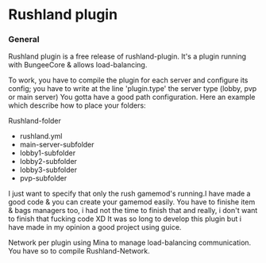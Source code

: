 Rushland plugin
================

### General

Rushland plugin is a free release of rushland-plugin.
It's a plugin running with BungeeCore & allows load-balancing. 

To work, you have to compile the plugin for each server and configure its config; you have to write at the line 'plugin.type' the server type (lobby, pvp or main server) 
You gotta have a good path configuration. Here an example which describe how to place your folders: 

Rushland-folder
 - rushland.yml
 - main-server-subfolder
 - lobby1-subfolder
 - lobby2-subfolder
 - lobby3-subfolder
 - pvp-subfolder

I just want to specify that only the rush gamemod's running.I have made a good code & you can create your gamemod easily.
You have to finishe item & bags managers too, i had not the time to finish that and really, i don't want to finish that fucking code XD
It was so long to develop this plugin but i have made in my opinion a good project using guice.

Network per plugin using Mina to manage load-balancing communication.
You have so to compile Rushland-Network.
